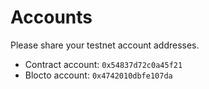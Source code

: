 # Accounts

Please share your testnet account addresses.

-   Contract account: `0x54837d72c0a45f21`
-   Blocto account: `0x4742010dbfe107da`
